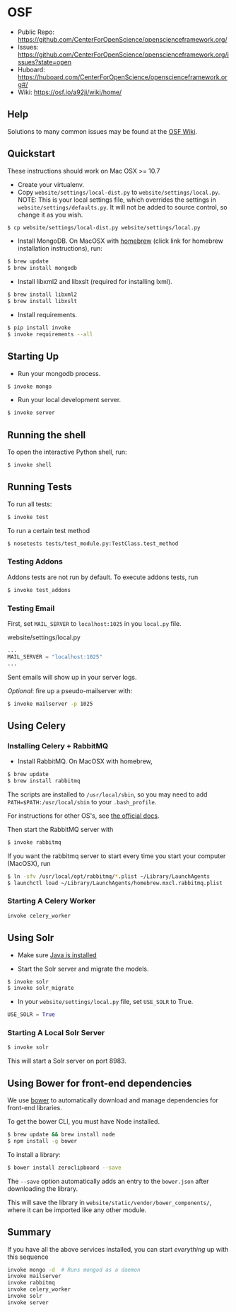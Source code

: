 # OSF 

- Public Repo: https://github.com/CenterForOpenScience/openscienceframework.org/
- Issues: https://github.com/CenterForOpenScience/openscienceframework.org/issues?state=open
- Huboard: https://huboard.com/CenterForOpenScience/openscienceframework.org#/
- Wiki: https://osf.io/a92ji/wiki/home/

## Help

Solutions to many common issues may be found at the [OSF Wiki](https://osf.io/a92ji/wiki/home/).

## Quickstart

These instructions should work on Mac OSX >= 10.7

- Create your virtualenv.
- Copy `website/settings/local-dist.py` to `website/settings/local.py`. NOTE: This is your local settings file, which overrides the settings in `website/settings/defaults.py`. It will not be added to source control, so change it as you wish.

```sh
$ cp website/settings/local-dist.py website/settings/local.py
```

- Install MongoDB. On MacOSX with [homebrew](http://brew.sh/) (click link for homebrew installation instructions), run:

```bash
$ brew update 
$ brew install mongodb
```

- Install libxml2 and libxslt (required for installing lxml).

```bash
$ brew install libxml2
$ brew install libxslt
```

- Install requirements.

```bash
$ pip install invoke
$ invoke requirements --all
```

## Starting Up

- Run your mongodb process.

```bash
$ invoke mongo
```

- Run your local development server.

```bash
$ invoke server
```

## Running the shell

To open the interactive Python shell, run:

```bash
$ invoke shell
```

## Running Tests

To run all tests:

```bash
$ invoke test
```

To run a certain test method

```bash
$ nosetests tests/test_module.py:TestClass.test_method
```

### Testing Addons

Addons tests are not run by default. To execute addons tests, run

```bash
$ invoke test_addons
```

### Testing Email


First, set `MAIL_SERVER` to `localhost:1025` in you `local.py` file.

website/settings/local.py

```python
...
MAIL_SERVER = "localhost:1025"
...
```

Sent emails will show up in your server logs.

*Optional*: fire up a pseudo-mailserver with:

```bash
$ invoke mailserver -p 1025
```

## Using Celery

### Installing Celery + RabbitMQ

- Install RabbitMQ. On MacOSX with homebrew,

```bash
$ brew update
$ brew install rabbitmq
```
The scripts are installed to `/usr/local/sbin`, so you may need to add `PATH=$PATH:/usr/local/sbin` to your `.bash_profile`.

For instructions for other OS's, see [the official docs](http://www.rabbitmq.com/download.html).

Then start the RabbitMQ server with

```bash
$ invoke rabbitmq
```

If you want the rabbitmq server to start every time you start your computer (MacOSX), run

```bash
$ ln -sfv /usr/local/opt/rabbitmq/*.plist ~/Library/LaunchAgents
$ launchctl load ~/Library/LaunchAgents/homebrew.mxcl.rabbitmq.plist
```

### Starting A Celery Worker

```bash
invoke celery_worker
```

## Using Solr

- Make sure [Java is installed](https://www.java.com/en/download/help/index_installing.xml)

- Start the Solr server and migrate the models.

```bash
$ invoke solr
$ invoke solr_migrate
```

- In your `website/settings/local.py` file, set `USE_SOLR` to True.

```python
USE_SOLR = True
```

### Starting A Local Solr Server

```bash
$ invoke solr
```

This will start a Solr server on port 8983.

## Using Bower for front-end dependencies

We use [bower](http://bower.io/) to automatically download and manage dependencies for front-end libraries.

To get the bower CLI, you must have Node installed.

```bash
$ brew update && brew install node
$ npm install -g bower
```

To install a library:

```bash
$ bower install zeroclipboard --save
```

The `--save` option automatically adds an entry to the `bower.json` after downloading the library.

This will save the library in `website/static/vendor/bower_components/`, where it can be imported like any other module.


## Summary

If you have all the above services installed, you can start *everything* up with this sequence

```bash
invoke mongo -d  # Runs mongod as a daemon
invoke mailserver
invoke rabbitmq
invoke celery_worker
invoke solr
invoke server
```

